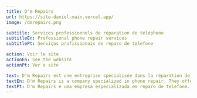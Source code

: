 ```yaml
---
title: D'm Repairs
url: https://site-daniel-main.vercel.app/
image: /dmrepairs.png

subtitle: Services professionnels de réparation de téléphone
subtitleEn: Professional phone repair services
subtitlePt: Serviços profissionais de reparo de telefone

action: Voir le site
actionEn: See the website
actionPt: Ver o site

text: D'm Repairs est une entreprise spécialisée dans la réparation de téléphones. Ils proposent une large gamme de services pour résoudre divers problèmes de téléphone, notamment le remplacement d'écran, le changement de batterie, et plus encore. Visitez leur site web pour découvrir les services et faire réparer votre téléphone par des professionnels.
textEn: D'm Repairs is a company specialized in phone repair. They offer a wide range of services to solve various phone problems, including screen replacement, battery change, and more. Visit their website to discover the services and have your phone repaired by professionals.
textPt: D'm Repairs é uma empresa especializada em reparo de telefone. Eles oferecem uma ampla gama de serviços para resolver vários problemas de telefone, incluindo substituição de tela, troca de bateria e muito mais. Visite o site deles para descobrir os serviços e ter seu telefone reparado por profissionais.
---
```

